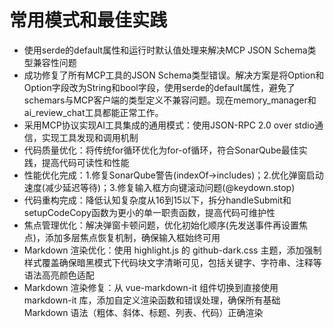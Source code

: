 # 常用模式和最佳实践

- 使用serde的default属性和运行时默认值处理来解决MCP JSON Schema类型兼容性问题
- 成功修复了所有MCP工具的JSON Schema类型错误。解决方案是将Option<String>和Option<bool>字段改为String和bool字段，使用serde的default属性，避免了schemars与MCP客户端的类型定义不兼容问题。现在memory_manager和ai_review_chat工具都能正常工作。
- 采用MCP协议实现AI工具集成的通用模式：使用JSON-RPC 2.0 over stdio通信，实现工具发现和调用机制
- 代码质量优化：将传统for循环优化为for-of循环，符合SonarQube最佳实践，提高代码可读性和性能
- 性能优化完成：1.修复SonarQube警告(indexOf->includes)；2.优化弹窗启动速度(减少延迟等待)；3.修复输入框方向键滚动问题(@keydown.stop)
- 代码重构完成：降低认知复杂度从16到15以下，拆分handleSubmit和setupCodeCopy函数为更小的单一职责函数，提高代码可维护性
- 焦点管理优化：解决弹窗卡顿问题，优化初始化顺序(先发送事件再设置焦点)，添加多层焦点恢复机制，确保输入框始终可用
- Markdown 渲染优化：使用 highlight.js 的 github-dark.css 主题，添加强制样式覆盖确保暗黑模式下代码块文字清晰可见，包括关键字、字符串、注释等语法高亮颜色适配
- Markdown 渲染修复：从 vue-markdown-it 组件切换到直接使用 markdown-it 库，添加自定义渲染函数和错误处理，确保所有基础 Markdown 语法（粗体、斜体、标题、列表、代码）正确渲染
